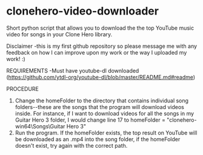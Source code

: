 # clonehero-video-downloader
Short python script that allows you to download the the top YouTube music video for songs in your Clone Hero library.

Disclaimer
-this is my first github repository so please message me with any feedback on how I can improve upon my work or the way I uploaded my work! :)

REQUIREMENTS
-Must have youtube-dl downloaded (https://github.com/ytdl-org/youtube-dl/blob/master/README.md#readme)


PROCEDURE
1. Change the homeFolder to the directory that contains individual song folders--these are the songs that the program will download videos inside.
   For instance, if I want to download videos for all the songs in my Guitar Hero 3 folder, I would change line 17 to 
   homeFolder = "clonehero-win64\Songs\Guitar Hero 3"
2. Run the program.  If the homeFolder exists, the top result on YouTube will be downloaded as an .mp4 into the song folder,
   if the homeFolder doesn't exist, try again with the correct path.

